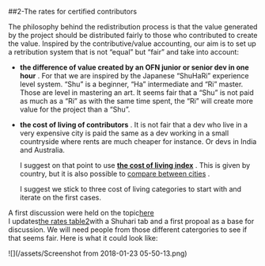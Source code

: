 \#\#2-The rates for certified contributors

The philosophy behind the redistribution process is that the value generated by the project should be distributed fairly to those who contributed to create the value. Inspired by the contributive/value accounting, our aim is to set up a retribution system that is not “equal” but “fair” and take into account:

* **the difference of value created by an OFN junior or senior dev in one hour**
  . For that we are inspired by the Japanese “ShuHaRi” experience level system. “Shu” is a beginner, “Ha” intermediate and “Ri” master. Those are level in mastering an art. It seems fair that a “Shu” is not paid as much as a “Ri” as with the same time spent, the “Ri” will create more value for the project than a “Shu”.
* **the cost of living of contributors**
  . It is not fair that a dev who live in a very expensive city is paid the same as a dev working in a small countryside where rents are much cheaper for instance. Or devs in India and Australia.
 
  I suggest on that point to use
  [**the cost of living index**](https://www.numbeo.com/cost-of-living/rankings_by_country.jsp)
  . This is given by country, but it is also possible to
  [compare between cities](https://www.numbeo.com/cost-of-living/comparison.jsp)
  .
 
  I suggest we stick to three cost of living categories to start with and iterate on the first cases.

A first discussion were held on the topic[here](https://community.openfoodnetwork.org/t/the-rates-people-are-paid-building-a-fair-retribution-system/893)  
I updates[the rates table2](https://docs.google.com/spreadsheets/d/1dGJgoivBFsQ5zWgV7e2wSSmJCjRuWEBGhxrMowS96co/edit#gid=743951692)with a Shuhari tab and a first propoal as a base for discussion. We will need people from those different catergories to see if that seems fair. Here is what it could look like:

![](/assets/Screenshot from 2018-01-23 05-50-13.png)

